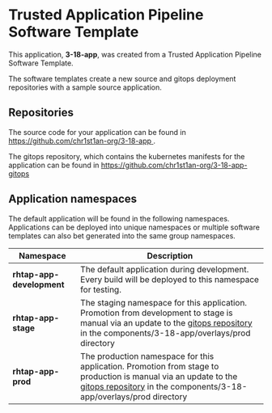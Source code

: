 # Trusted Application Pipeline Software Template

This application, **3-18-app**, was created from a Trusted Application Pipeline Software Template.

The software templates create a new source and gitops deployment repositories with a sample source application. 

## Repositories

The source code for your application can be found in [https://github.com/chr1st1an-org/3-18-app ](https://github.com/chr1st1an-org/3-18-app ).
 
The gitops repository, which contains the kubernetes manifests for the application can be found in 
[https://github.com/chr1st1an-org/3-18-app-gitops ](https://github.com/chr1st1an-org/3-18-app-gitops ) 

## Application namespaces 

The default application will be found in the following namespaces. Applications can be deployed into unique namespaces or multiple software templates can also bet generated into the same group namespaces.  

|  Namespace   |  Description   |  
| -------- | -------- |   
| **rhtap-app-development** | The default application during development. Every build will be deployed to this namespace for testing. | 
| **rhtap-app-stage** | The staging namespace for this application. Promotion from development to stage is manual via an update to the [gitops repository](https://github.com/chr1st1an-org/3-18-app-gitops ) in the components/3-18-app/overlays/prod directory |  
| **rhtap-app-prod** | The production namespace for this application. Promotion from stage to production is manual via an update to the [gitops repository](https://github.com/chr1st1an-org/3-18-app-gitops ) in the components/3-18-app/overlays/prod directory | 